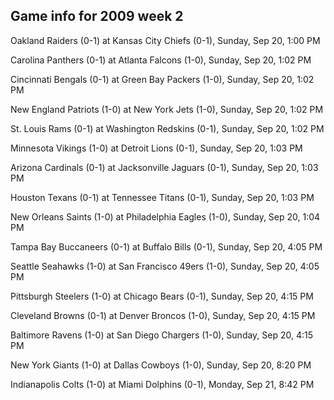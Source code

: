 ## Game info for 2009 week 2
Oakland Raiders (0-1) at Kansas City Chiefs (0-1), Sunday, Sep 20, 1:00 PM

Carolina Panthers (0-1) at Atlanta Falcons (1-0), Sunday, Sep 20, 1:02 PM

Cincinnati Bengals (0-1) at Green Bay Packers (1-0), Sunday, Sep 20, 1:02 PM

New England Patriots (1-0) at New York Jets (1-0), Sunday, Sep 20, 1:02 PM

St. Louis Rams (0-1) at Washington Redskins (0-1), Sunday, Sep 20, 1:02 PM

Minnesota Vikings (1-0) at Detroit Lions (0-1), Sunday, Sep 20, 1:03 PM

Arizona Cardinals (0-1) at Jacksonville Jaguars (0-1), Sunday, Sep 20, 1:03 PM

Houston Texans (0-1) at Tennessee Titans (0-1), Sunday, Sep 20, 1:03 PM

New Orleans Saints (1-0) at Philadelphia Eagles (1-0), Sunday, Sep 20, 1:04 PM



Tampa Bay Buccaneers (0-1) at Buffalo Bills (0-1), Sunday, Sep 20, 4:05 PM

Seattle Seahawks (1-0) at San Francisco 49ers (1-0), Sunday, Sep 20, 4:05 PM

Pittsburgh Steelers (1-0) at Chicago Bears (0-1), Sunday, Sep 20, 4:15 PM

Cleveland Browns (0-1) at Denver Broncos (1-0), Sunday, Sep 20, 4:15 PM

Baltimore Ravens (1-0) at San Diego Chargers (1-0), Sunday, Sep 20, 4:15 PM



New York Giants (1-0) at Dallas Cowboys (1-0), Sunday, Sep 20, 8:20 PM



Indianapolis Colts (1-0) at Miami Dolphins (0-1), Monday, Sep 21, 8:42 PM

